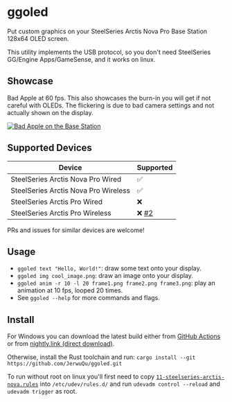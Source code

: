 # ggoled

Put custom graphics on your SteelSeries Arctis Nova Pro Base Station 128x64 OLED screen.

This utility implements the USB protocol, so you don't need SteelSeries GG/Engine Apps/GameSense, and it works on linux.

## Showcase

Bad Apple at 60 fps.
This also showcases the burn-in you will get if not careful with OLEDs. The flickering is due to bad camera settings and not actually shown on the display.

[![Bad Apple on the Base Station](http://img.youtube.com/vi/k51zNrMLti4/0.jpg)](http://www.youtube.com/watch?v=k51zNrMLti4 "Bad Apple on a SteelSeries Arctis Nova Pro Wireless Base Station")

## Supported Devices

| Device                               | Supported                                           |
| ------------------------------------ | --------------------------------------------------- |
| SteelSeries Arctis Nova Pro Wired    | ✅                                                  |
| SteelSeries Arctis Nova Pro Wireless | ✅                                                  |
| SteelSeries Arctis Pro Wired         | ❌                                                  |
| SteelSeries Arctis Pro Wireless      | ❌ [#2](https://github.com/JerwuQu/ggoled/issues/2) |

PRs and issues for similar devices are welcome!

## Usage

- `ggoled text "Hello, World!"`: draw some text onto your display.
- `ggoled img cool_image.png`: draw an image onto your display.
- `ggoled anim -r 10 -l 20 frame1.png frame2.png frame3.png`: play an animation at 10 fps, looped 20 times.
- See `ggoled --help` for more commands and flags.

## Install

For Windows you can download the latest build either from [GitHub Actions](https://github.com/JerwuQu/ggoled/actions) or from [nightly.link (direct download)](https://nightly.link/JerwuQu/ggoled/workflows/build/master/x86_64-pc-windows-gnu.zip).

Otherwise, install the Rust toolchain and run: `cargo install --git https://github.com/JerwuQu/ggoled.git`

To run without root on linux you'll first need to copy [`11-steelseries-arctis-nova.rules`](https://github.com/JerwuQu/ggoled/blob/master/11-steelseries-arctis-nova.rules) into `/etc/udev/rules.d/` and run `udevadm control --reload` and `udevadm trigger` as root.
